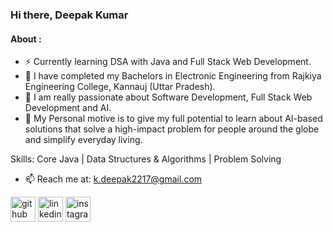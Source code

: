 ### Hi there, Deepak Kumar 
#### About :

- ⚡ Currently learning DSA with Java and Full Stack Web Development.
- 🔭 I have completed my Bachelors in Electronic Engineering from Rajkiya Engineering College, Kannauj (Uttar Pradesh).
- 🔭 I am really passionate about Software Development, Full Stack Web Development and AI.
- 💬 My Personal motive is to give my full potential to learn about AI-based solutions that solve a high-impact problem for people around the globe and simplify everyday living.

Skills: Core Java | Data Structures & Algorithms | Problem Solving 

- 📫 Reach me at: k.deepak2217@gmail.com 


[<img src='https://cdn.jsdelivr.net/npm/simple-icons@3.0.1/icons/github.svg' alt='github' height='40'>](https://github.com/devdeepak06)  [<img src='https://cdn.jsdelivr.net/npm/simple-icons@3.0.1/icons/linkedin.svg' alt='linkedin' height='40'>](https://www.linkedin.com/in/deepak-kumar-62a76820b/)  [<img src='https://cdn.jsdelivr.net/npm/simple-icons@3.0.1/icons/instagram.svg' alt='instagram' height='40'>](https://www.instagram.com/its_deepak0608/)
